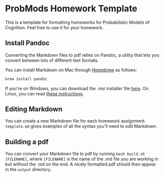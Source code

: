 # ProbMods Homework Template

This is a template for formatting homeworks for Probabilistic Models of Cognition. Feel free to use it for your homework. 

## Install Pandoc

Converting the Markdown files to pdf relies on Pandoc, a utility that lets you convert between lots of different text formats.

You can install Markdown on Mac through [Homebrew](https://brew.sh/) as follows:
``` sh
brew install pandoc
```
If you're on Windows, you can download the .msi installer file [here](https://github.com/jgm/pandoc/releases/tag/3.1.2). On Linux, you can read [these instructions](https://github.com/Wandmalfarbe/pandoc-latex-template).

## Editing Markdown

You can create a new Markdown file for each homework assignment. `template.md` gives examples of all the syntax you'll need to edit Markdown. 

## Building a pdf

You can convert your Markdown file to pdf by running `bash build.sh [FILENAME]`, where `[FILENAME]` is the name of the .md file you are working in but without the .md on the end. A nicely formatted pdf should then appear in the `output` directory.
